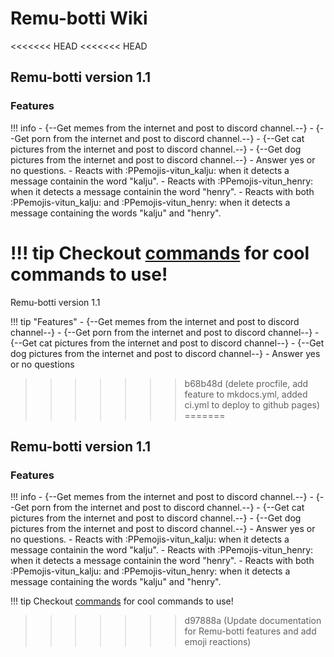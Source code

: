 # Remu-botti Wiki
<<<<<<< HEAD
<<<<<<< HEAD
## Remu-botti version 1.1

### Features
!!! info
    - {--Get memes from the internet and post to discord channel.--}
    - {--Get porn from the internet and post to discord channel.--}
    - {--Get cat pictures from the internet and post to discord channel.--}
    - {--Get dog pictures from the internet and post to discord channel.--}
    - Answer yes or no questions.
    - Reacts with :PPemojis-vitun_kalju: when it detects a message containin the word "kalju".
    - Reacts with :PPemojis-vitun_henry: when it detects a message containin the word "henry".
    - Reacts with both :PPemojis-vitun_kalju: and :PPemojis-vitun_henry: when it detects a message containing the words "kalju" and "henry".

!!! tip
    Checkout [commands](commands.md) for cool commands to use!
=======
Remu-botti version 1.1

!!! tip "Features"
    - {--Get memes from the internet and post to discord channel--}
    - {--Get porn from the internet and post to discord channel--}
    - {--Get cat pictures from the internet and post to discord channel--}
    - {--Get dog pictures from the internet and post to discord channel--}
    - Answer yes or no questions
>>>>>>> b68b48d (delete procfile, add feature to mkdocs.yml, added ci.yml to deploy to github pages)
=======
## Remu-botti version 1.1

### Features
!!! info
    - {--Get memes from the internet and post to discord channel.--}
    - {--Get porn from the internet and post to discord channel.--}
    - {--Get cat pictures from the internet and post to discord channel.--}
    - {--Get dog pictures from the internet and post to discord channel.--}
    - Answer yes or no questions.
    - Reacts with :PPemojis-vitun_kalju: when it detects a message containin the word "kalju".
    - Reacts with :PPemojis-vitun_henry: when it detects a message containin the word "henry".
    - Reacts with both :PPemojis-vitun_kalju: and :PPemojis-vitun_henry: when it detects a message containing the words "kalju" and "henry".

!!! tip
    Checkout [commands](commands.md) for cool commands to use!
>>>>>>> d97888a (Update documentation for Remu-botti features and add emoji reactions)
